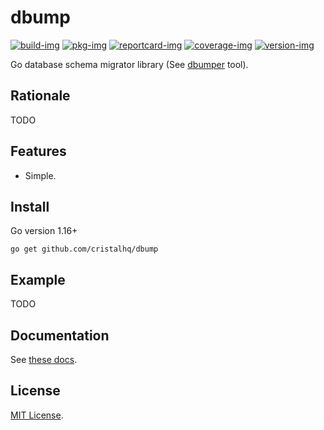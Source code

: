# dbump

[![build-img]][build-url]
[![pkg-img]][pkg-url]
[![reportcard-img]][reportcard-url]
[![coverage-img]][coverage-url]
[![version-img]][version-url]

Go database schema migrator library (See [dbumper](https://github.com/cristalhq/dbumper) tool).

## Rationale

TODO

## Features

* Simple.

## Install

Go version 1.16+

```
go get github.com/cristalhq/dbump
```

## Example

TODO

## Documentation

See [these docs][pkg-url].

## License

[MIT License](LICENSE).

[build-img]: https://github.com/cristalhq/dbump/workflows/build/badge.svg
[build-url]: https://github.com/cristalhq/dbump/actions
[pkg-img]: https://pkg.go.dev/badge/cristalhq/dbump
[pkg-url]: https://pkg.go.dev/github.com/cristalhq/dbump
[reportcard-img]: https://goreportcard.com/badge/cristalhq/dbump
[reportcard-url]: https://goreportcard.com/report/cristalhq/dbump
[coverage-img]: https://codecov.io/gh/cristalhq/dbump/branch/main/graph/badge.svg
[coverage-url]: https://codecov.io/gh/cristalhq/dbump
[version-img]: https://img.shields.io/github/v/release/cristalhq/dbump
[version-url]: https://github.com/cristalhq/dbump/releases
